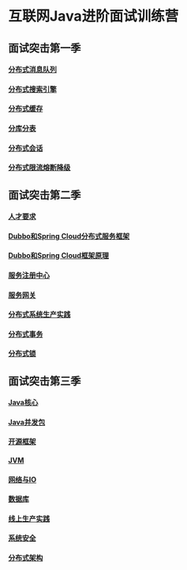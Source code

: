 # 互联网Java进阶面试训练营

## 面试突击第一季

#### [分布式消息队列](./docs/high-concurrency/mq-interview.md)

#### [分布式搜索引擎](./docs/high-concurrency/es-introduction.md)

#### [分布式缓存](./docs/high-concurrency/why-cache.md)

#### [分库分表](./docs/high-concurrency/database-shard.md)

#### [分布式会话](./docs/distributed-system/distributed-session.md)

#### [分布式限流熔断降级](./docs/high-availability/hystrix-introduction.md)



## 面试突击第二季

#### [人才要求](./docs/distributed-system/distributed-design.md)

#### [Dubbo和Spring Cloud分布式服务框架](./docs/distributed-system/core-architecture-principle%20.md)

#### [Dubbo和Spring Cloud框架原理](./docs/distributed-system/dubbo-framework-principle.md)

#### [服务注册中心](./docs/distributed-system/registration-center-guide.md)

#### [服务网关](./docs/distributed-system/gateway-model-selection.md)

#### [分布式系统生产实践](./docs/distributed-system/system-framework.md)

#### [分布式事务](./docs/distributed-system/deal-line.md)

#### [分布式锁](./docs/distributed-system/distributed-lock.md)



## 面试突击第三季

#### [Java核心](./docs/java-collection.md)

#### [Java并发包](./docs/java-concurrent.md)

#### [开源框架](./docs/open-source-framework.md)

#### [JVM](./docs/jvm-core.md)

#### [网络与IO](./docs/network-core.md)

#### [数据库](./docs/database-core.md)

#### [线上生产实践](./docs/production-core.md)

#### [系统安全](./docs/system-security.md)

#### [分布式架构](./docs/distributed-system-advance.md)





